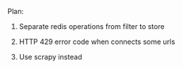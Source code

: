 Plan:
1. Separate redis operations from filter to store
2. HTTP 429 error code when connects some urls

3. Use scrapy instead
